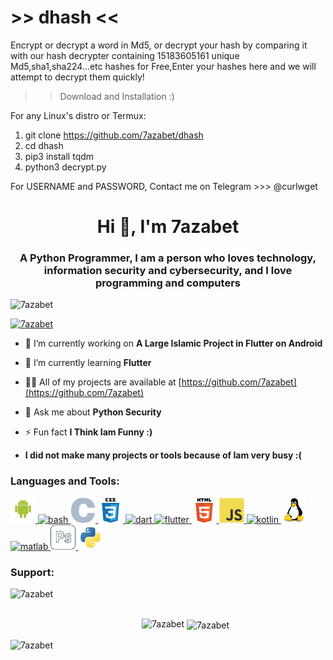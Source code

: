 # >> dhash <<
Encrypt or decrypt a word in Md5, or decrypt your hash by comparing it with our hash decrypter containing 15183605161 unique Md5,sha1,sha224...etc hashes for Free,Enter your hashes here and we will attempt to decrypt them quickly!


>> Download and Installation :) 

For any Linux's distro or Termux:
1) git clone https://github.com/7azabet/dhash
2) cd dhash
3) pip3 install tqdm
4) python3 decrypt.py

For USERNAME and PASSWORD, Contact me on Telegram >>> @curlwget

<h1 align="center">Hi 👋, I'm 7azabet</h1>
<h3 align="center">A Python Programmer, I am a person who loves technology, information security and cybersecurity, and I love programming and computers</h3>

<p align="left"> <img src="https://komarev.com/ghpvc/?username=7azabet&label=Profile%20views&color=0e75b6&style=flat" alt="7azabet" /> </p>

<p align="left"> <a href="https://github.com/ryo-ma/github-profile-trophy"><img src="https://github-profile-trophy.vercel.app/?username=7azabet" alt="7azabet" /></a> </p>

- 🔭 I’m currently working on **A Large Islamic Project in Flutter on Android**

- 🌱 I’m currently learning **Flutter**

- 👨‍💻 All of my projects are available at [https://github.com/7azabet](https://github.com/7azabet)

- 💬 Ask me about **Python Security**

- ⚡ Fun fact **I Think Iam Funny :)**
- **I did not make many projects or tools because of Iam very busy :(**

<h3 align="left">Languages and Tools:</h3>
<p align="left"> <a href="https://developer.android.com" target="_blank"> <img src="https://raw.githubusercontent.com/devicons/devicon/master/icons/android/android-original-wordmark.svg" alt="android" width="40" height="40"/> </a> <a href="https://www.gnu.org/software/bash/" target="_blank"> <img src="https://www.vectorlogo.zone/logos/gnu_bash/gnu_bash-icon.svg" alt="bash" width="40" height="40"/> </a> <a href="https://www.cprogramming.com/" target="_blank"> <img src="https://raw.githubusercontent.com/devicons/devicon/master/icons/c/c-original.svg" alt="c" width="40" height="40"/> </a> <a href="https://www.w3schools.com/css/" target="_blank"> <img src="https://raw.githubusercontent.com/devicons/devicon/master/icons/css3/css3-original-wordmark.svg" alt="css3" width="40" height="40"/> </a> <a href="https://dart.dev" target="_blank"> <img src="https://www.vectorlogo.zone/logos/dartlang/dartlang-icon.svg" alt="dart" width="40" height="40"/> </a> <a href="https://flutter.dev" target="_blank"> <img src="https://www.vectorlogo.zone/logos/flutterio/flutterio-icon.svg" alt="flutter" width="40" height="40"/> </a> <a href="https://www.w3.org/html/" target="_blank"> <img src="https://raw.githubusercontent.com/devicons/devicon/master/icons/html5/html5-original-wordmark.svg" alt="html5" width="40" height="40"/> </a> <a href="https://developer.mozilla.org/en-US/docs/Web/JavaScript" target="_blank"> <img src="https://raw.githubusercontent.com/devicons/devicon/master/icons/javascript/javascript-original.svg" alt="javascript" width="40" height="40"/> </a> <a href="https://kotlinlang.org" target="_blank"> <img src="https://www.vectorlogo.zone/logos/kotlinlang/kotlinlang-icon.svg" alt="kotlin" width="40" height="40"/> </a> <a href="https://www.linux.org/" target="_blank"> <img src="https://raw.githubusercontent.com/devicons/devicon/master/icons/linux/linux-original.svg" alt="linux" width="40" height="40"/> </a> <a href="https://www.mathworks.com/" target="_blank"> <img src="https://raw.githubusercontent.com/simple-icons/simple-icons/master/icons/mathworks.svg" alt="matlab" width="40" height="40"/> </a> <a href="https://www.photoshop.com/en" target="_blank"> <img src="https://raw.githubusercontent.com/devicons/devicon/master/icons/photoshop/photoshop-line.svg" alt="photoshop" width="40" height="40"/> </a> <a href="https://www.python.org" target="_blank"> <img src="https://raw.githubusercontent.com/devicons/devicon/master/icons/python/python-original.svg" alt="python" width="40" height="40"/> </a> </p>

<h3 align="left">Support:</h3>
<p><a href="https://www.buymeacoffee.com/7azabet"> <img align="left" src="https://cdn.buymeacoffee.com/buttons/v2/default-yellow.png" height="50" width="210" alt="7azabet" /></a></p><br><br>

<p><img align="left" src="https://github-readme-stats.vercel.app/api/top-langs?username=7azabet&show_icons=true&locale=en&layout=compact" alt="7azabet" /></p>

<p>&nbsp;<img align="center" src="https://github-readme-stats.vercel.app/api?username=7azabet&show_icons=true&locale=en" alt="7azabet" /></p>

<p><img align="center" src="https://github-readme-streak-stats.herokuapp.com/?user=7azabet&" alt="7azabet" /></p>

